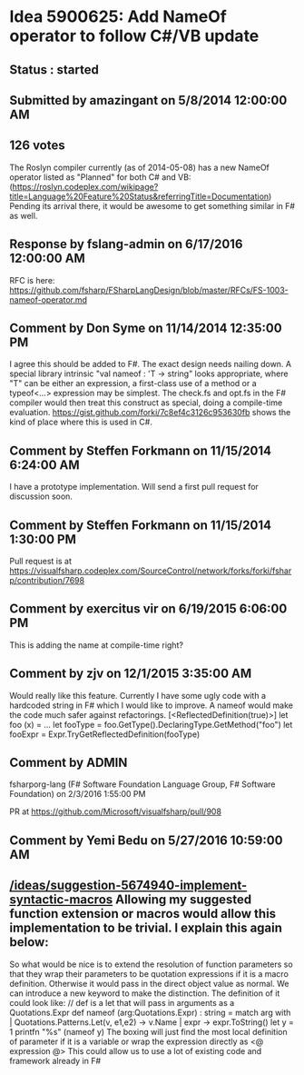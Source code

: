 # Idea 5900625: Add NameOf operator to follow C#/VB update #

## Status : started

## Submitted by amazingant on 5/8/2014 12:00:00 AM

## 126 votes

The Roslyn compiler currently (as of 2014-05-08) has a new NameOf operator listed as "Planned" for both C# and VB:
(https://roslyn.codeplex.com/wikipage?title=Language%20Feature%20Status&referringTitle=Documentation)
Pending its arrival there, it would be awesome to get something similar in F# as well.

## Response by fslang-admin on 6/17/2016 12:00:00 AM

RFC is here: https://github.com/fsharp/FSharpLangDesign/blob/master/RFCs/FS-1003-nameof-operator.md


## Comment by Don Syme on 11/14/2014 12:35:00 PM

I agree this should be added to F#.
The exact design needs nailing down. A special library intrinsic "val nameof : 'T -> string" looks appropriate, where "T" can be either an expression, a first-class use of a method or a typeof<...> expression may be simplest. The check.fs and opt.fs in the F# compiler would then treat this construct as special, doing a compile-time evaluation.
https://gist.github.com/forki/7c8ef4c3126c953630fb shows the kind of place where this is used in C#.

## Comment by Steffen Forkmann on 11/15/2014 6:24:00 AM

I have a prototype implementation. Will send a first pull request for discussion soon.

## Comment by Steffen Forkmann on 11/15/2014 1:30:00 PM

Pull request is at https://visualfsharp.codeplex.com/SourceControl/network/forks/forki/fsharp/contribution/7698

## Comment by exercitus vir on 6/19/2015 6:06:00 PM

This is adding the name at compile-time right?

## Comment by zjv on 12/1/2015 3:35:00 AM

Would really like this feature. Currently I have some ugly code with a hardcoded string in F# which I would like to improve. A nameof would make the code much safer against refactorings.
[<ReflectedDefinition(true)>]
let foo (x) = ...
let fooType = foo.GetType().DeclaringType.GetMethod("foo")
let fooExpr = Expr.TryGetReflectedDefinition(fooType)

## Comment by ADMIN
fsharporg-lang (F# Software Foundation Language Group, F# Software Foundation) on 2/3/2016 1:55:00 PM

PR at https://github.com/Microsoft/visualfsharp/pull/908

## Comment by Yemi Bedu on 5/27/2016 10:59:00 AM

[/ideas/suggestion-5674940-implement-syntactic-macros](/ideas/suggestion-5674940-implement-syntactic-macros.md)
Allowing my suggested function extension or macros would allow this implementation to be trivial. I explain this again below:
-----
So what would be nice is to extend the resolution of function parameters so that they wrap their parameters to be quotation expressions if it is a macro definition. Otherwise it would pass in the direct object value as normal. We can introduce a new keyword to make the distinction.
The definition of it could look like:
// def is a let that will pass in arguments as a Quotations.Expr
def nameof (arg:Quotations.Expr) : string = match arg with | Quotations.Patterns.Let(v, e1,e2) -> v.Name | expr -> expr.ToString()
let y = 1
printfn "%s" (nameof y)
The boxing will just find the most local definition of parameter if it is a variable or wrap the expression directly as <@ expression @>
This could allow us to use a lot of existing code and framework already in F#
